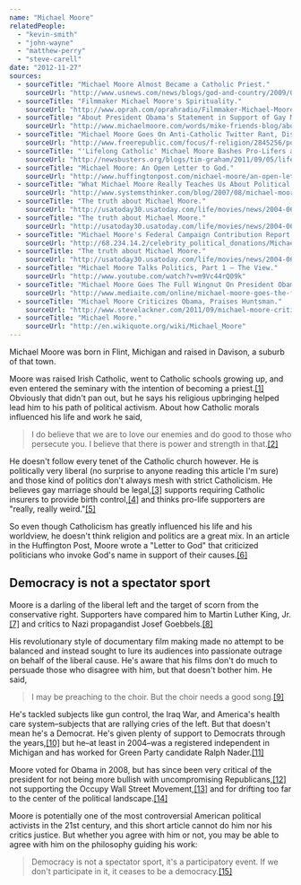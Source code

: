 ```yaml
---
name: "Michael Moore"
relatedPeople:
  - "kevin-smith"
  - "john-wayne"
  - "matthew-perry"
  - "steve-carell"
date: "2012-11-27"
sources:
  - sourceTitle: "Michael Moore Almost Became a Catholic Priest."
    sourceUrl: "http://www.usnews.com/news/blogs/god-and-country/2009/09/24/michael-moore-almost-became-a-catholic-priest"
  - sourceTitle: "Filmmaker Michael Moore's Spirituality."
    sourceUrl: "http://www.oprah.com/oprahradio/Filmmaker-Michael-Moores-Spirituality"
  - sourceTitle: "About President Obama's Statement in Support of Gay Marriage."
    sourceUrl: "http://www.michaelmoore.com/words/mike-friends-blog/about-president-obamas-statement-gay-marriage"
  - sourceTitle: "Michael Moore Goes On Anti-Catholic Twitter Rant, Distorts Contraception Debate."
    sourceUrl: "http://www.freerepublic.com/focus/f-religion/2845256/posts"
  - sourceTitle: "'Lifelong Catholic' Michael Moore Bashes Pro-Lifers as 'Really, Really Weird…Uterus Police.'"
    sourceUrl: "http://newsbusters.org/blogs/tim-graham/2011/09/05/lifelong-catholic-michael-moore-bashes-pro-lifers-really-really-weirdute"
  - sourceTitle: "Michael Moore: An Open Letter to God."
    sourceUrl: "http://www.huffingtonpost.com/michael-moore/an-open-letter-to-god-fro_b_122800.html"
  - sourceTitle: "What Michael Moore Really Teaches Us About Political and Social Change In America."
    sourceUrl: "http://www.systemsthinker.com/blog/2007/08/michael-moore-social-change-in-america/"
  - sourceTitle: "The truth about Michael Moore."
    sourceUrl: "http://usatoday30.usatoday.com/life/movies/news/2004-06-20-moore_x.htm"
  - sourceTitle: "The truth about Michael Moore."
    sourceUrl: "http://usatoday30.usatoday.com/life/movies/news/2004-06-20-moore_x.htm"
  - sourceTitle: "Michael Moore's Federal Campaign Contribution Report."
    sourceUrl: "http://68.234.14.2/celebrity_political_donations/Michael_Moore.php"
  - sourceTitle: "The truth about Michael Moore."
    sourceUrl: "http://usatoday30.usatoday.com/life/movies/news/2004-06-20-moore_x.htm"
  - sourceTitle: "Michael Moore Talks Politics, Part 1 – The View."
    sourceUrl: "http://www.youtube.com/watch?v=m9Vc44rQ09k"
  - sourceTitle: "Michael Moore Goes The Full Wingnut On President Obama Over Occupy 'Crackdown.'"
    sourceUrl: "http://www.mediaite.com/online/michael-moore-goes-the-full-wingnut-on-president-obama-over-occupy-crackdown/"
  - sourceTitle: "Michael Moore Criticizes Obama, Praises Huntsman."
    sourceUrl: "http://www.stevelackner.com/2011/09/michael-moore-criticizes-obama-praises.html"
  - sourceTitle: "Michael Moore."
    sourceUrl: "http://en.wikiquote.org/wiki/Michael_Moore"
---
```


Michael Moore was born in Flint, Michigan and raised in Davison, a suburb of that town.

Moore was raised Irish Catholic, went to Catholic schools growing up, and even entered the seminary with the intention of becoming a priest.<a class="source-citation" href="http://www.usnews.com/news/blogs/god-and-country/2009/09/24/michael-moore-almost-became-a-catholic-priest" title="Michael Moore Almost Became a Catholic Priest.">[1]</a> Obviously that didn't pan out, but he says his religious upbringing helped lead him to his path of political activism. About how Catholic morals influenced his life and work he said,

>I do believe that we are to love our enemies and do good to those who persecute you. I believe that there is power and strength in that.<a class="source-citation" href="http://www.oprah.com/oprahradio/Filmmaker-Michael-Moores-Spirituality" title="Filmmaker Michael Moore&apos;s Spirituality.">[2]</a>

He doesn't follow every tenet of the Catholic church however. He is politically very liberal (no surprise to anyone reading this article I'm sure) and those kind of politics don't always mesh with strict Catholicism. He believes gay marriage should be legal,<a class="source-citation" href="http://www.michaelmoore.com/words/mike-friends-blog/about-president-obamas-statement-gay-marriage" title="About President Obama&apos;s Statement in Support of Gay Marriage.">[3]</a> supports requiring Catholic insurers to provide birth control,<a class="source-citation" href="http://www.freerepublic.com/focus/f-religion/2845256/posts" title="Michael Moore Goes On Anti-Catholic Twitter Rant, Distorts Contraception Debate.">[4]</a> and thinks pro-life supporters are "really, really weird."<a class="source-citation" href="http://newsbusters.org/blogs/tim-graham/2011/09/05/lifelong-catholic-michael-moore-bashes-pro-lifers-really-really-weirdute" title="&apos;Lifelong Catholic&apos; Michael Moore Bashes Pro-Lifers as &apos;Really, Really Weird…Uterus Police.&apos;">[5]</a>

So even though Catholicism has greatly influenced his life and his worldview, he doesn't think religion and politics are a great mix. In an article in the Huffington Post, Moore wrote a "Letter to God" that criticized politicians who invoke God's name in support of their causes.<a class="source-citation" href="http://www.huffingtonpost.com/michael-moore/an-open-letter-to-god-fro_b_122800.html" title="Michael Moore: An Open Letter to God.">[6]</a>

## Democracy is not a spectator sport

Moore is a darling of the liberal left and the target of scorn from the conservative right. Supporters have compared him to Martin Luther King, Jr.<a class="source-citation" href="http://www.systemsthinker.com/blog/2007/08/michael-moore-social-change-in-america/" title="What Michael Moore Really Teaches Us About Political and Social Change In America.">[7]</a> and critics to Nazi propagandist Josef Goebbels.<a class="source-citation" href="http://usatoday30.usatoday.com/life/movies/news/2004-06-20-moore_x.htm" title="The truth about Michael Moore.">[8]</a>

His revolutionary style of documentary film making made no attempt to be balanced and instead sought to lure its audiences into passionate outrage on behalf of the liberal cause. He's aware that his films don't do much to persuade those who disagree with him, but that doesn't bother him. He said,

>I may be preaching to the choir. But the choir needs a good song.<a class="source-citation" href="http://usatoday30.usatoday.com/life/movies/news/2004-06-20-moore_x.htm" title="The truth about Michael Moore.">[9]</a>

He's tackled subjects like gun control, the Iraq War, and America's health care system–subjects that are rallying cries of the left. But that doesn't mean he's a Democrat. He's given plenty of support to Democrats through the years,<a class="source-citation" href="http://68.234.14.2/celebrity_political_donations/Michael_Moore.php" title="Michael Moore&apos;s Federal Campaign Contribution Report.">[10]</a> but he–at least in 2004–was a registered independent in Michigan and has worked for Green Party candidate Ralph Nader.<a class="source-citation" href="http://usatoday30.usatoday.com/life/movies/news/2004-06-20-moore_x.htm" title="The truth about Michael Moore.">[11]</a>

Moore voted for Obama in 2008, but has since been very critical of the president for not being more bullish with uncompromising Republicans,<a class="source-citation" href="http://www.youtube.com/watch?v=m9Vc44rQ09k" title="Michael Moore Talks Politics, Part 1 – The View.">[12]</a> not supporting the Occupy Wall Street Movement,<a class="source-citation" href="http://www.mediaite.com/online/michael-moore-goes-the-full-wingnut-on-president-obama-over-occupy-crackdown/" title="Michael Moore Goes The Full Wingnut On President Obama Over Occupy &apos;Crackdown.&apos;">[13]</a> and for drifting too far to the center of the political landscape.<a class="source-citation" href="http://www.stevelackner.com/2011/09/michael-moore-criticizes-obama-praises.html" title="Michael Moore Criticizes Obama, Praises Huntsman.">[14]</a>

Moore is potentially one of the most controversial American political activists in the 21st century, and this short article cannot do him nor his critics justice. But whether you agree with him or not, you may be able to agree with him on the philosophy guiding his work:

>Democracy is not a spectator sport, it's a participatory event. If we don't participate in it, it ceases to be a democracy.<a class="source-citation" href="http://en.wikiquote.org/wiki/Michael_Moore" title="Michael Moore.">[15]</a>